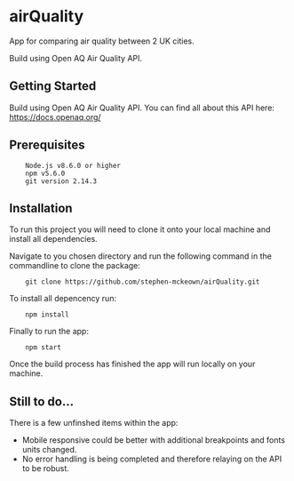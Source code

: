 # airQuality

App for comparing air quality between 2 UK cities.

Build using Open AQ Air Quality API.

## Getting Started

Build using Open AQ Air Quality API.
You can find all about this API here: https://docs.openaq.org/

## Prerequisites

```
    Node.js v8.6.0 or higher
    npm v5.6.0
    git version 2.14.3
```
## Installation
To run this project you will need to clone it onto your local machine and install all dependencies.

Navigate to you chosen directory and run the following command in the commandline to clone the package:
```
    git clone https://github.com/stephen-mckeown/airQuality.git
```

To install all depencency run:
```
    npm install
```

Finally to run the app:
```
    npm start
```
Once the build process has finished the app will run locally on your machine.


## Still to do...
There is a few unfinshed items within the app:
* Mobile responsive could be better with additional breakpoints and fonts units changed.
* No error handling is being completed and therefore relaying on the API to be robust.